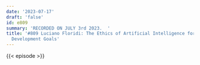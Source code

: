 ```yaml
---
date: '2023-07-17'
draft: 'false'
id: e809
summary: 'RECORDED ON JULY 3rd 2023.  '
title: '#809 Luciano Floridi: The Ethics of Artificial Intelligence for the Sustainable
  Development Goals'
---
```

{{< episode >}}
